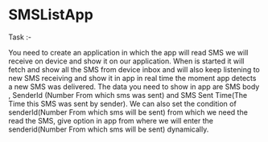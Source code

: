 # SMSListApp

Task :-

You need to create an application in which the app will read SMS we will receive on device and show
it on our application. When is started it will fetch and show all the SMS from device inbox and will
also keep listening to new SMS receiving and show it in app in real time the moment app detects a
new SMS was delivered. The data you need to show in app are SMS body , SenderId (Number From which
sms was sent) and SMS Sent Time(The Time this SMS was sent by sender). We can also set the condition
of senderId(Number From which sms will be sent) from which we need the read the SMS, give option in
app from where we will enter the senderid(Number From which sms will be sent) dynamically.

